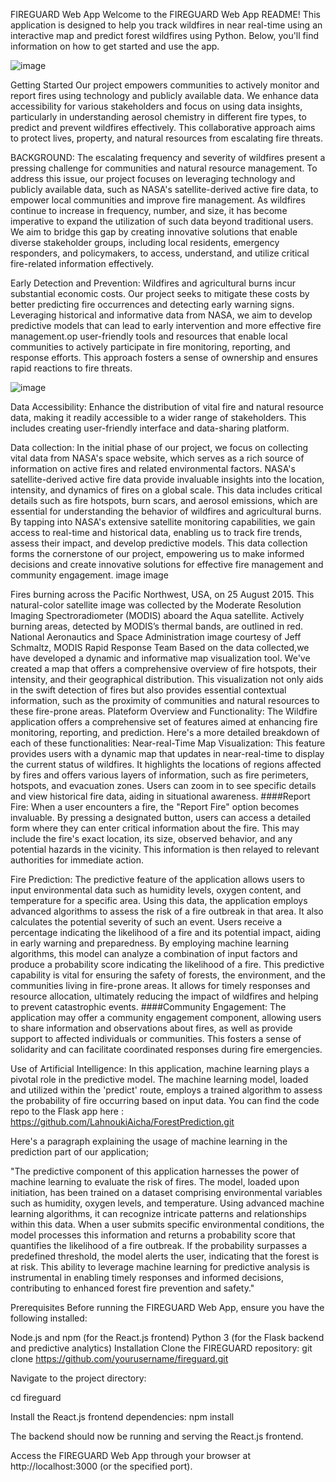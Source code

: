 FIREGUARD Web App
Welcome to the FIREGUARD Web App README! This application is designed to help you track wildfires in near real-time using an interactive map and predict forest wildfires using Python. Below, you'll find information on how to get started and use the app.

![image](https://github.com/SALMANHILI/fireguard/assets/109222748/af76992d-5ec3-4913-be45-1e4c5e41542f)


Getting Started
Our project empowers communities to actively monitor and report fires using technology and publicly available data. We enhance data accessibility for various stakeholders and focus on using data insights, particularly in understanding aerosol chemistry in different fire types, to predict and prevent wildfires effectively. This collaborative approach aims to protect lives, property, and natural resources from escalating fire threats.

BACKGROUND:
The escalating frequency and severity of wildfires present a pressing challenge for communities and natural resource management. To address this issue, our project focuses on leveraging technology and publicly available data, such as NASA's satellite-derived active fire data, to empower local communities and improve fire management. As wildfires continue to increase in frequency, number, and size, it has become imperative to expand the utilization of such data beyond traditional users. We aim to bridge this gap by creating innovative solutions that enable diverse stakeholder groups, including local residents, emergency responders, and policymakers, to access, understand, and utilize critical fire-related information effectively.

Early Detection and Prevention:
Wildfires and agricultural burns incur substantial economic costs. Our project seeks to mitigate these costs by better predicting fire occurrences and detecting early warning signs. Leveraging historical and informative data from NASA, we aim to develop predictive models that can lead to early intervention and more effective fire management.op user-friendly tools and resources that enable local communities to actively participate in fire monitoring, reporting, and response efforts. This approach fosters a sense of ownership and ensures rapid reactions to fire threats.

![image](https://github.com/SALMANHILI/fireguard/assets/109222748/bd164f01-ad82-4190-be81-2a0c2b8e3ecc)

Data Accessibility:
Enhance the distribution of vital fire and natural resource data, making it readily accessible to a wider range of stakeholders. This includes creating user-friendly interface and data-sharing platform.

Data collection:
In the initial phase of our project, we focus on collecting vital data from NASA's space website, which serves as a rich source of information on active fires and related environmental factors. NASA's satellite-derived active fire data provide invaluable insights into the location, intensity, and dynamics of fires on a global scale. This data includes critical details such as fire hotspots, burn scars, and aerosol emissions, which are essential for understanding the behavior of wildfires and agricultural burns. By tapping into NASA's extensive satellite monitoring capabilities, we gain access to real-time and historical data, enabling us to track fire trends, assess their impact, and develop predictive models. This data collection forms the cornerstone of our project, empowering us to make informed decisions and create innovative solutions for effective fire management and community engagement. image image

Fires burning across the Pacific Northwest, USA, on 25 August 2015. This natural-color satellite image was collected by the Moderate Resolution Imaging Spectroradiometer (MODIS) aboard the Aqua satellite. Actively burning areas, detected by MODIS’s thermal bands, are outlined in red. National Aeronautics and Space Administration image courtesy of Jeff Schmaltz, MODIS Rapid Response Team Based on the data collected,we have developed a dynamic and informative map visualization tool. We've created a map that offers a comprehensive overview of fire hotspots, their intensity, and their geographical distribution. This visualization not only aids in the swift detection of fires but also provides essential contextual information, such as the proximity of communities and natural resources to these fire-prone areas. Plateform Overview and Functionality: The Wildfire application offers a comprehensive set of features aimed at enhancing fire monitoring, reporting, and prediction. Here's a more detailed breakdown of each of these functionalities: Near-real-Time Map Visualization: This feature provides users with a dynamic map that updates in near-real-time to display the current status of wildfires. It highlights the locations of regions affected by fires and offers various layers of information, such as fire perimeters, hotspots, and evacuation zones. Users can zoom in to see specific details and view historical fire data, aiding in situational awareness. ####Report Fire: When a user encounters a fire, the "Report Fire" option becomes invaluable. By pressing a designated button, users can access a detailed form where they can enter critical information about the fire. This may include the fire's exact location, its size, observed behavior, and any potential hazards in the vicinity. This information is then relayed to relevant authorities for immediate action.

Fire Prediction:
The predictive feature of the application allows users to input environmental data such as humidity levels, oxygen content, and temperature for a specific area. Using this data, the application employs advanced algorithms to assess the risk of a fire outbreak in that area. It also calculates the potential severity of such an event. Users receive a percentage indicating the likelihood of a fire and its potential impact, aiding in early warning and preparedness. By employing machine learning algorithms, this model can analyze a combination of input factors and produce a probability score indicating the likelihood of a fire. This predictive capability is vital for ensuring the safety of forests, the environment, and the communities living in fire-prone areas. It allows for timely responses and resource allocation, ultimately reducing the impact of wildfires and helping to prevent catastrophic events. ####Community Engagement: The application may offer a community engagement component, allowing users to share information and observations about fires, as well as provide support to affected individuals or communities. This fosters a sense of solidarity and can facilitate coordinated responses during fire emergencies.

Use of Artificial Intelligence:
In this application, machine learning plays a pivotal role in the predictive model. The machine learning model, loaded and utilized within the 'predict' route, employs a trained algorithm to assess the probability of fire occurring based on input data. You can find the code repo to the Flask app here : https://github.com/LahnoukiAicha/ForestPrediction.git

Here's a paragraph explaining the usage of machine learning in the prediction part of our application;

"The predictive component of this application harnesses the power of machine learning to evaluate the risk of fires. The model, loaded upon initiation, has been trained on a dataset comprising environmental variables such as humidity, oxygen levels, and temperature. Using advanced machine learning algorithms, it can recognize intricate patterns and relationships within this data. When a user submits specific environmental conditions, the model processes this information and returns a probability score that quantifies the likelihood of a fire outbreak. If the probability surpasses a predefined threshold, the model alerts the user, indicating that the forest is at risk. This ability to leverage machine learning for predictive analysis is instrumental in enabling timely responses and informed decisions, contributing to enhanced forest fire prevention and safety."

Prerequisites
Before running the FIREGUARD Web App, ensure you have the following installed:

Node.js and npm (for the React.js frontend)
Python 3 (for the Flask backend and predictive analytics)
Installation
Clone the FIREGUARD repository: git clone https://github.com/yourusername/fireguard.git

Navigate to the project directory:

cd fireguard

Install the React.js frontend dependencies:
npm install

The backend should now be running and serving the React.js frontend.

Access the FIREGUARD Web App through your browser at http://localhost:3000 (or the specified port).
